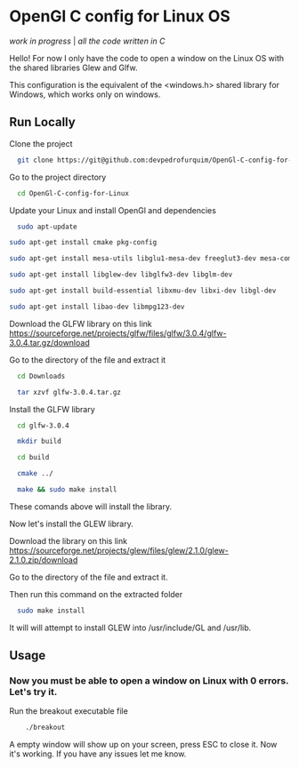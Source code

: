 
# OpenGl C config for Linux OS 

*work in progress* | *all the code written in C*

Hello! For now I only have the code to open a window on the Linux OS with the shared libraries Glew and Glfw.

This configuration is the equivalent of the <windows.h> shared library for Windows, which works only on windows.






## Run Locally

Clone the project

```bash
  git clone https://git@github.com:devpedrofurquim/OpenGl-C-config-for-Linux.git
```

Go to the project directory

```bash
  cd OpenGl-C-config-for-Linux 
```

Update your Linux and install OpenGl and dependencies

```bash
  sudo apt-update
```
```bash
sudo apt-get install cmake pkg-config
```
```bash
sudo apt-get install mesa-utils libglu1-mesa-dev freeglut3-dev mesa-common-dev
```
```bash
sudo apt-get install libglew-dev libglfw3-dev libglm-dev
```
```bash
sudo apt-get install build-essential libxmu-dev libxi-dev libgl-dev
```
```bash
sudo apt-get install libao-dev libmpg123-dev
```
Download the GLFW library on this link https://sourceforge.net/projects/glfw/files/glfw/3.0.4/glfw-3.0.4.tar.gz/download

Go to the directory of the file and extract it

```bash
  cd Downloads
```
```bash
  tar xzvf glfw-3.0.4.tar.gz
```
Install the GLFW library
```bash
  cd glfw-3.0.4
```
```bash
  mkdir build
```
```bash
  cd build
```
```bash
  cmake ../
```
```bash
  make && sudo make install
```
These comands above will install the library.

Now let's install the GLEW library.

Download the library on this link https://sourceforge.net/projects/glew/files/glew/2.1.0/glew-2.1.0.zip/download

Go to the directory of the file and extract it.

Then run this command on the extracted folder
```bash
  sudo make install
```
It will will attempt to install GLEW into /usr/include/GL and /usr/lib.
## Usage

### Now you must be able to open a window on Linux with 0 errors. Let's try it.

Run the breakout executable file 
``` bash
    ./breakout
```
A empty window will show up on your screen, press ESC to close it. Now it's working. If you have any issues let me know.